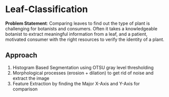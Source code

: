 # Leaf-Classification

**Problem Statement**: Comparing leaves to find out the type of plant is challenging for botanists and consumers. 
Often it takes a knowledgeable botanist to extract meaningful information from  a leaf, and a patient, 
motivated consumer with the right resources  to verify the identity of a plant.

## Approach 
1. Histogram Based Segmentation using OTSU gray level thresholding
2. Morphological processes (erosion + dilation) to get rid of noise and extract the image
3. Feature Extraction by finding the Major X-Axis and Y-Axis for comparison
